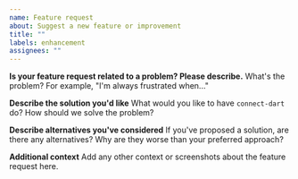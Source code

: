 ```yaml
---
name: Feature request
about: Suggest a new feature or improvement
title: ""
labels: enhancement
assignees: ""
---
```


**Is your feature request related to a problem? Please describe.**
What's the problem? For example, "I'm always frustrated when..."

**Describe the solution you'd like**
What would you like to have `connect-dart` do? How should we solve the problem?

**Describe alternatives you've considered**
If you've proposed a solution, are there any alternatives? Why are they worse
than your preferred approach?

**Additional context**
Add any other context or screenshots about the feature request here.
